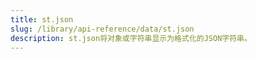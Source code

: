 ```yaml
---
title: st.json
slug: /library/api-reference/data/st.json
description: st.json将对象或字符串显示为格式化的JSON字符串。
---
```


<Autofunction function="streamlit.json" />
